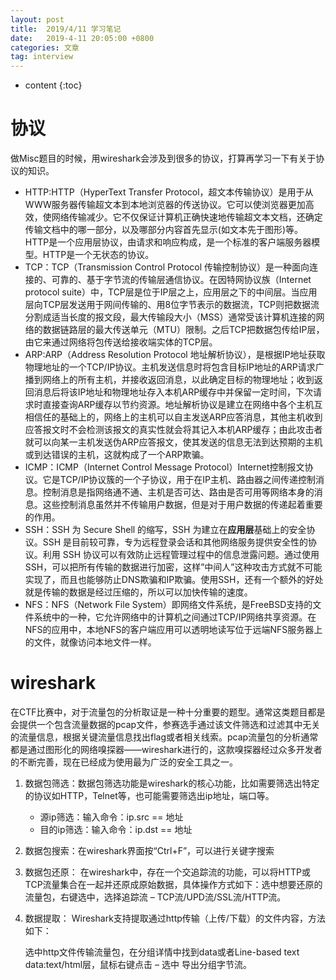 ```yaml
---
layout: post
title:  2019/4/11 学习笔记
date:   2019-4-11 20:05:00 +0800
categories: 文章
tag: interview
---
```


* content
{:toc}
# 协议

做Misc题目的时候，用wireshark会涉及到很多的协议，打算再学习一下有关于协议的知识。

- HTTP:HTTP（HyperText Transfer Protocol，超文本传输协议）是用于从WWW服务器传输超文本到本地浏览器的传送协议。它可以使浏览器更加高效，使网络传输减少。它不仅保证计算机正确快速地传输超文本文档，还确定传输文档中的哪一部分，以及哪部分内容首先显示(如文本先于图形)等。HTTP是一个应用层协议，由请求和响应构成，是一个标准的客户端服务器模型。HTTP是一个无状态的协议。
- TCP：TCP（Transmission Control Protocol 传输控制协议）是一种面向连接的、可靠的、基于字节流的传输层通信协议。在因特网协议族（Internet protocol suite）中，TCP层是位于IP层之上，应用层之下的中间层。当应用层向TCP层发送用于网间传输的、用8位字节表示的数据流，TCP则把数据流分割成适当长度的报文段，最大传输段大小（MSS）通常受该计算机连接的网络的数据链路层的最大传送单元（MTU）限制。之后TCP把数据包传给IP层，由它来通过网络将包传送给接收端实体的TCP层。
- ARP:ARP（Address Resolution Protocol 地址解析协议），是根据IP地址获取物理地址的一个TCP/IP协议。主机发送信息时将包含目标IP地址的ARP请求广播到网络上的所有主机，并接收返回消息，以此确定目标的物理地址；收到返回消息后将该IP地址和物理地址存入本机ARP缓存中并保留一定时间，下次请求时直接查询ARP缓存以节约资源。地址解析协议是建立在网络中各个主机互相信任的基础上的，网络上的主机可以自主发送ARP应答消息，其他主机收到应答报文时不会检测该报文的真实性就会将其记入本机ARP缓存；由此攻击者就可以向某一主机发送伪ARP应答报文，使其发送的信息无法到达预期的主机或到达错误的主机，这就构成了一个ARP欺骗。
- ICMP：ICMP（Internet Control Message Protocol）Internet控制报文协议。它是TCP/IP协议簇的一个子协议，用于在IP主机、路由器之间传递控制消息。控制消息是指网络通不通、主机是否可达、路由是否可用等网络本身的消息。这些控制消息虽然并不传输用户数据，但是对于用户数据的传递起着重要的作用。
- SSH：SSH 为 Secure Shell 的缩写，SSH 为建立在**应用层**基础上的安全协议。SSH 是目前较可靠，专为远程登录会话和其他网络服务提供安全性的协议。利用 SSH 协议可以有效防止远程管理过程中的信息泄露问题。通过使用SSH，可以把所有传输的数据进行加密，这样”中间人”这种攻击方式就不可能实现了，而且也能够防止DNS欺骗和IP欺骗。使用SSH，还有一个额外的好处就是传输的数据是经过压缩的，所以可以加快传输的速度。
- NFS：NFS（Network File System）即网络文件系统，是FreeBSD支持的文件系统中的一种，它允许网络中的计算机之间通过TCP/IP网络共享资源。在NFS的应用中，本地NFS的客户端应用可以透明地读写位于远端NFS服务器上的文件，就像访问本地文件一样。

# wireshark

 在CTF比赛中，对于流量包的分析取证是一种十分重要的题型。通常这类题目都是会提供一个包含流量数据的pcap文件，参赛选手通过该文件筛选和过滤其中无关的流量信息，根据关键流量信息找出flag或者相关线索。pcap流量包的分析通常都是通过图形化的网络嗅探器——wireshark进行的，这款嗅探器经过众多开发者的不断完善，现在已经成为使用最为广泛的安全工具之一。

1. 数据包筛选：数据包筛选功能是wireshark的核心功能，比如需要筛选出特定的协议如HTTP，Telnet等，也可能需要筛选出ip地址，端口等。
   - 源ip筛选：输入命令：ip.src == 地址
   - 目的ip筛选：输入命令：ip.dst == 地址  

2. 数据包搜索：在wireshark界面按“Ctrl+F”，可以进行关键字搜索

3. 数据包还原：  在wireshark中，存在一个交追踪流的功能，可以将HTTP或TCP流量集合在一起并还原成原始数据，具体操作方式如下：选中想要还原的流量包，右键选中，选择追踪流 – TCP流/UPD流/SSL流/HTTP流。  

4. 数据提取：  Wireshark支持提取通过http传输（上传/下载）的文件内容，方法如下：

   选中http文件传输流量包，在分组详情中找到data或者Line-based text data:text/html层，鼠标右键点击 – 选中 导出分组字节流。  